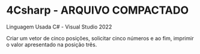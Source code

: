 # 4Csharp - ARQUIVO COMPACTADO

Linguagem Usada C# - Visual Studio 2022

Criar um vetor de cinco posições, solicitar  cinco números e ao fim, imprimir o valor apresentado na posição três.
